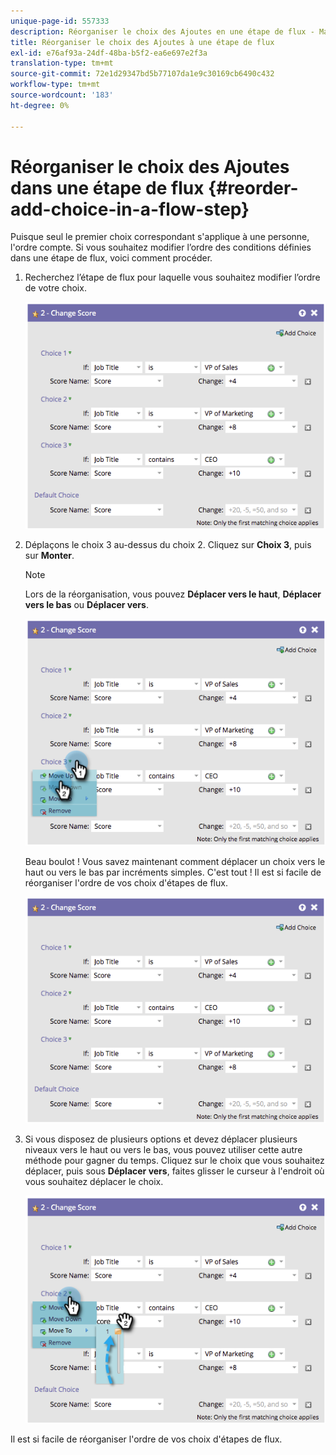 ```yaml
---
unique-page-id: 557333
description: Réorganiser le choix des Ajoutes en une étape de flux - Marketo Docs - Documentation du produit
title: Réorganiser le choix des Ajoutes à une étape de flux
exl-id: e76af93a-24df-48ba-b5f2-ea6e697e2f3a
translation-type: tm+mt
source-git-commit: 72e1d29347bd5b77107da1e9c30169cb6490c432
workflow-type: tm+mt
source-wordcount: '183'
ht-degree: 0%

---
```


# Réorganiser le choix des Ajoutes dans une étape de flux {#reorder-add-choice-in-a-flow-step}

Puisque seul le premier choix correspondant s&#39;applique à une personne, l&#39;ordre compte. Si vous souhaitez modifier l’ordre des conditions définies dans une étape de flux, voici comment procéder.

1. Recherchez l’étape de flux pour laquelle vous souhaitez modifier l’ordre de votre choix.

   ![](assets/one.png)

1. Déplaçons le choix 3 au-dessus du choix 2. Cliquez sur **Choix 3**, puis sur **Monter**.

   >[!NOTE]
   >
   >Lors de la réorganisation, vous pouvez **Déplacer vers le haut**, **Déplacer vers le bas** ou **Déplacer vers**.

   ![](assets/two.png)

   Beau boulot ! Vous savez maintenant comment déplacer un choix vers le haut ou vers le bas par incréments simples. C&#39;est tout ! Il est si facile de réorganiser l&#39;ordre de vos choix d&#39;étapes de flux.

   ![](assets/three.png)

1. Si vous disposez de plusieurs options et devez déplacer plusieurs niveaux vers le haut ou vers le bas, vous pouvez utiliser cette autre méthode pour gagner du temps. Cliquez sur le choix que vous souhaitez déplacer, puis sous **Déplacer vers**, faites glisser le curseur à l&#39;endroit où vous souhaitez déplacer le choix.

   ![](assets/four.png)

Il est si facile de réorganiser l&#39;ordre de vos choix d&#39;étapes de flux.
